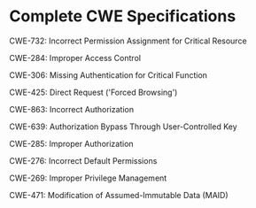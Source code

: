 

# Complete CWE Specifications

CWE-732: Incorrect Permission Assignment for Critical Resource

CWE-284: Improper Access Control

CWE-306: Missing Authentication for Critical Function

CWE-425: Direct Request ('Forced Browsing')

CWE-863: Incorrect Authorization

CWE-639: Authorization Bypass Through User-Controlled Key

CWE-285: Improper Authorization

CWE-276: Incorrect Default Permissions

CWE-269: Improper Privilege Management

CWE-471: Modification of Assumed-Immutable Data (MAID)